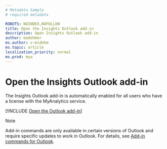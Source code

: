 ```yaml
---
# Metadata Sample
# required metadata

ROBOTS: NOINDEX,NOFOLLOW
title: Open the Insights Outlook add-in
description: Open Insights Outlook add-in
author: madehmer
ms.author: v-midehm
ms.topic: article
localization_priority: normal 
ms.prod: mya
---
```


# Open the Insights Outlook add-in

The Insights Outlook add-in is automatically enabled for all users who have a license with the MyAnalytics service.

[!INCLUDE [Open the Outlook add-in](../../Includes/to-open-outlook-add-in.md)]

> [!Note]
> Add-in commands are only available in certain versions of Outlook and require specific updates to work in Outlook. For details, see [Add-in commands for Outlook](https://docs.microsoft.com/en-us/outlook/add-ins/add-in-commands-for-outlook).

